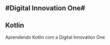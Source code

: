 #Digital Innovation One#
-------------------------
## Kotlin ##

Aprendendo Kotlin com a Digital Innovation One




